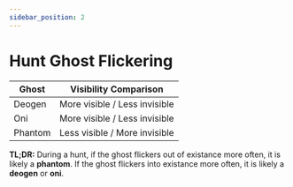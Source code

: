 ```yaml
---
sidebar_position: 2
---
```


# Hunt Ghost Flickering

| Ghost   | Visibility Comparison         |
| ------- | ----------------------------- |
| Deogen  | More visible / Less invisible |
| Oni     | More visible / Less invisible |
| Phantom | Less visible / More invisible |

**TL;DR:** During a hunt, if the ghost flickers out of existance more often, it is likely a **phantom**. If the ghost flickers into existance more often, it is likely a **deogen** or **oni**.
